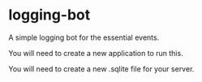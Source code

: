 # logging-bot

A simple logging bot for the essential events.

You will need to create a new application to run this.

You will need to create a new .sqlite file for your server.
